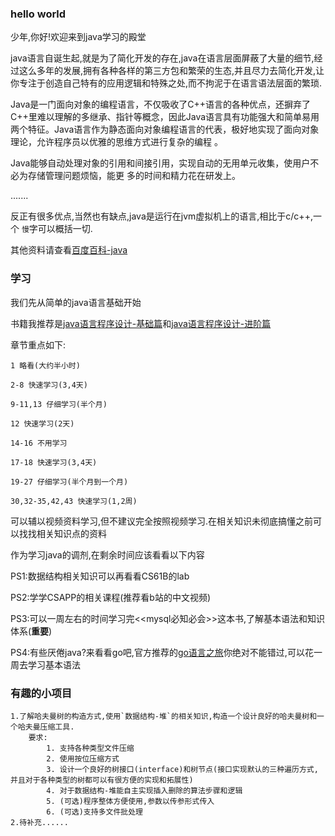 ### hello world
少年,你好!欢迎来到java学习的殿堂

java语言自诞生起,就是为了简化开发的存在,java在语言层面屏蔽了大量的细节,经过这么多年的发展,拥有各种各样的第三方包和繁荣的生态,并且尽力去简化开发,让你专注于创造自己特有的应用逻辑和特殊之处,而不拘泥于在语言语法层面的繁琐.

Java是一门面向对象的编程语言，不仅吸收了C++语言的各种优点，还摒弃了C++里难以理解的多继承、指针等概念，因此Java语言具有功能强大和简单易用两个特征。Java语言作为静态面向对象编程语言的代表，极好地实现了面向对象理论，允许程序员以优雅的思维方式进行复杂的编程 。

Java能够自动处理对象的引用和间接引用，实现自动的无用单元收集，使用户不必为存储管理问题烦恼，能更
多的时间和精力花在研发上。

.......

反正有很多优点,当然也有缺点,java是运行在jvm虚拟机上的语言,相比于c/c++,一个 `慢`字可以概括一切.

其他资料请查看[百度百科-java](https://baike.baidu.com/item/java/85979)
### 学习

我们先从简单的java语言基础开始

书籍我推荐是[java语言程序设计-基础篇](https://item.m.jd.com/product/10028902912241.html)和[java语言程序设计-进阶篇](https://item.m.jd.com/product/10036654536931.html)

章节重点如下:

    1 略看(大约半小时)

    2-8 快速学习(3,4天)

    9-11,13 仔细学习(半个月)

    12 快速学习(2天)

    14-16 不用学习

    17-18 快速学习(3,4天)

    19-27 仔细学习(半个月到一个月)

    30,32-35,42,43 快速学习(1,2周)

可以辅以视频资料学习,但不建议完全按照视频学习.在相关知识未彻底搞懂之前可以找找相关知识点的资料

作为学习java的调剂,在剩余时间应该看看以下内容

PS1:数据结构相关知识可以再看看CS61B的lab

PS2:学学CSAPP的相关课程(推荐看b站的中文视频)

PS3:可以一周左右的时间学习完<<mysql必知必会>>这本书,了解基本语法和知识体系(**重要**)

PS4:有些厌倦java?来看看go吧,官方推荐的[go语言之旅](https://tour.go-zh.org/welcome/1)你绝对不能错过,可以花一周去学习基本语法


### 有趣的小项目
    1.了解哈夫曼树的构造方式,使用`数据结构-堆`的相关知识,构造一个设计良好的哈夫曼树和一个哈夫曼压缩工具.
        要求:
            1. 支持各种类型文件压缩
            2. 使用按位压缩方式
            3. 设计一个良好的树接口(interface)和树节点(接口实现默认的三种遍历方式,并且对于各种类型的树都可以有很方便的实现和拓展性)
            4. 对于数据结构-堆能自主实现插入删除的算法步骤和逻辑
            5. (可选)程序整体方便使用,参数以传参形式传入
            6. (可选)支持多文件批处理
    2.待补充......
